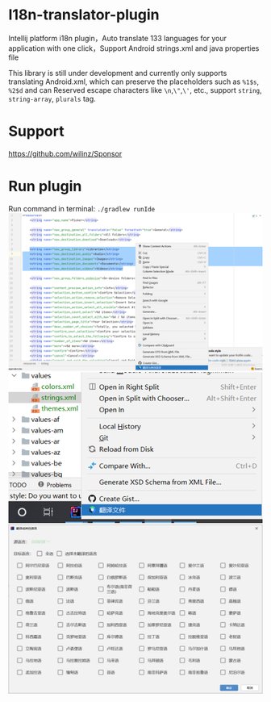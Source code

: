 # I18n-translator-plugin
Intellij platform i18n plugin，Auto translate 133 languages for your application with one click，Support Android strings.xml and java properties file

This library is still under development and currently only supports translating Android.xml, which can preserve the placeholders such as ```%1$s```, ```%2$d``` and can Reserved escape characters like ```\n```,```\"```,```\'```, etc., support ```string```, ```string-array```, ```plurals``` tag.

# Support
https://github.com/wilinz/Sponsor

# Run plugin
Run command in terminal: `./gradlew runIde`
<img src="img/20220417014525.png"   />
<img src="img/20220417014733.png"  />
<img src="img/20220417014758.png"   />
